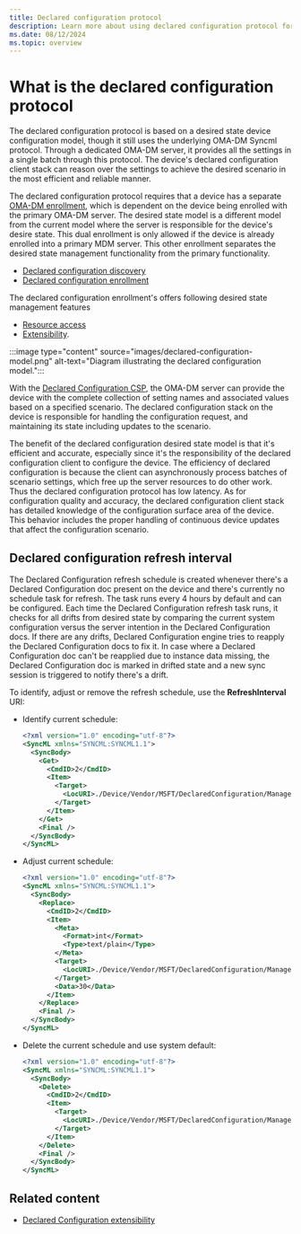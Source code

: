 ```yaml
---
title: Declared configuration protocol
description: Learn more about using declared configuration protocol for desired state management of Windows devices.
ms.date: 08/12/2024
ms.topic: overview
---
```


# What is the declared configuration protocol

The declared configuration protocol is based on a desired state device configuration model, though it still uses the underlying OMA-DM Syncml protocol. Through a dedicated OMA-DM server, it provides all the settings in a single batch through this protocol. The device's declared configuration client stack can reason over the settings to achieve the desired scenario in the most efficient and reliable manner.

The declared configuration protocol requires that a device has a separate [OMA-DM enrollment](mdm-overview.md), which is dependent on the device being enrolled with the primary OMA-DM server. The desired state model is a different model from the current model where the server is responsible for the device's desire state. This dual enrollment is only allowed if the device is already enrolled into a primary MDM server. This other enrollment separates the desired state management functionality from the primary functionality.

- [Declared configuration discovery](declared-configuration-discovery.md)
- [Declared configuration enrollment](declared-configuration-enrollment.md)

The declared configuration enrollment's offers following desired state management features

- [Resource access](declared-configuration-resource-access.md)
- [Extensibility](declared-configuration-extensibility.md).

:::image type="content" source="images/declared-configuration-model.png" alt-text="Diagram illustrating the declared configuration model.":::

With the [Declared Configuration CSP](mdm/declaredconfiguration-csp.md), the OMA-DM server can provide the device with the complete collection of setting names and associated values based on a specified scenario. The declared configuration stack on the device is responsible for handling the configuration request, and maintaining its state including updates to the scenario.

The benefit of the declared configuration desired state model is that it's efficient and accurate, especially since it's the responsibility of the declared configuration client to configure the device. The efficiency of declared configuration is because the client can asynchronously process batches of scenario settings, which free up the server resources to do other work. Thus the declared configuration protocol has low latency. As for configuration quality and accuracy, the declared configuration client stack has detailed knowledge of the configuration surface area of the device. This behavior includes the proper handling of continuous device updates that affect the configuration scenario.

## Declared configuration refresh interval

The Declared Configuration refresh schedule is created whenever there's a Declared Configuration doc present on the device and there's currently no schedule task for refresh. The task runs every 4 hours by default and can be configured. Each time the Declared Configuration refresh task runs, it checks for all drifts from desired state by comparing the current system configuration versus the server intention in the Declared Configuration docs. If there are any drifts, Declared Configuration engine tries to reapply the Declared Configuration docs to fix it. In case where a Declared Configuration doc can't be reapplied due to instance data missing, the Declared Configuration doc is marked in drifted state and a new sync session is triggered to notify there's a drift.

To identify, adjust or remove the refresh schedule, use the **RefreshInterval** URI:

- Identify current schedule:

    ```xml
    <?xml version="1.0" encoding="utf-8"?>
    <SyncML xmlns="SYNCML:SYNCML1.1">
      <SyncBody>
        <Get>
          <CmdID>2</CmdID>
          <Item>
            <Target>
              <LocURI>./Device/Vendor/MSFT/DeclaredConfiguration/ManagementServiceConfiguration/RefreshInterval</LocURI>
            </Target>
          </Item>
        </Get>
        <Final />
      </SyncBody>
    </SyncML>
    ```

- Adjust current schedule:

    ```xml
    <?xml version="1.0" encoding="utf-8"?>
    <SyncML xmlns="SYNCML:SYNCML1.1">
      <SyncBody>
        <Replace>
          <CmdID>2</CmdID>
          <Item>
            <Meta>
              <Format>int</Format>
              <Type>text/plain</Type>
            </Meta>
            <Target>
              <LocURI>./Device/Vendor/MSFT/DeclaredConfiguration/ManagementServiceConfiguration/RefreshInterval</LocURI>
            </Target>
            <Data>30</Data>
          </Item>
        </Replace>
        <Final />
      </SyncBody>
    </SyncML>
    ```

- Delete the current schedule and use system default:

    ```xml
    <?xml version="1.0" encoding="utf-8"?>
    <SyncML xmlns="SYNCML:SYNCML1.1">
      <SyncBody>
        <Delete>
          <CmdID>2</CmdID>
          <Item>
            <Target>
              <LocURI>./Device/Vendor/MSFT/DeclaredConfiguration/ManagementServiceConfiguration/RefreshInterval</LocURI>
            </Target>
          </Item>
        </Delete>
        <Final />
      </SyncBody>
    </SyncML>
    ```

## Related content

- [Declared Configuration extensibility](declared-configuration-extensibility.md)
